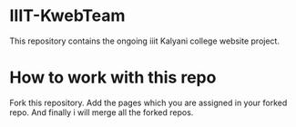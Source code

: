 # IIIT-KwebTeam
This repository contains the ongoing iiit Kalyani college website project.

# How to work with this repo
Fork this repository. Add the pages which you are assigned in your forked repo. And finally i will merge all the forked repos.


